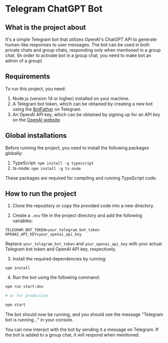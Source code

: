 # Telegram ChatGPT Bot

## What is the project about

It's a simple Telegram bot that utilizes OpenAI's ChatGPT API to generate human-like responses to user messages. The bot can be used in both private chats and group chats, responding only when mentioned in a group chat. (In order to activate bot in a group chat, you need to make bot an admin of a group)

## Requirements

To run this project, you need:

1. Node.js (version 14 or higher) installed on your machine.
2. A Telegram bot token, which can be obtained by creating a new bot using the [BotFather](https://core.telegram.org/bots#botfather) on Telegram.
3. An OpenAI API key, which can be obtained by signing up for an API key on the [OpenAI website](https://beta.openai.com/signup/).

## Global installations

Before running the project, you need to install the following packages globally:

1. TypeScript: `npm install -g typescript`
2. ts-node: `npm install -g ts-node`

These packages are required for compiling and running TypeScript code.

## How to run the project

1. Clone the repository or copy the provided code into a new directory.

2. Create a `.env` file in the project directory and add the following variables:

```
TELEGRAM_BOT_TOKEN=your_telegram_bot_token
OPENAI_API_KEY=your_openai_api_key
```


Replace `your_telegram_bot_token` and `your_openai_api_key` with your actual Telegram bot token and OpenAI API key, respectively.

3. Install the required dependencies by running:

```
npm install
```

4. Run the bot using the following command:

```bash
npm run start:dev

# or for production

npm start
```


The bot should now be running, and you should see the message "Telegram bot is running..." in your console.

You can now interact with the bot by sending it a message on Telegram. If the bot is added to a group chat, it will respond when mentioned.
